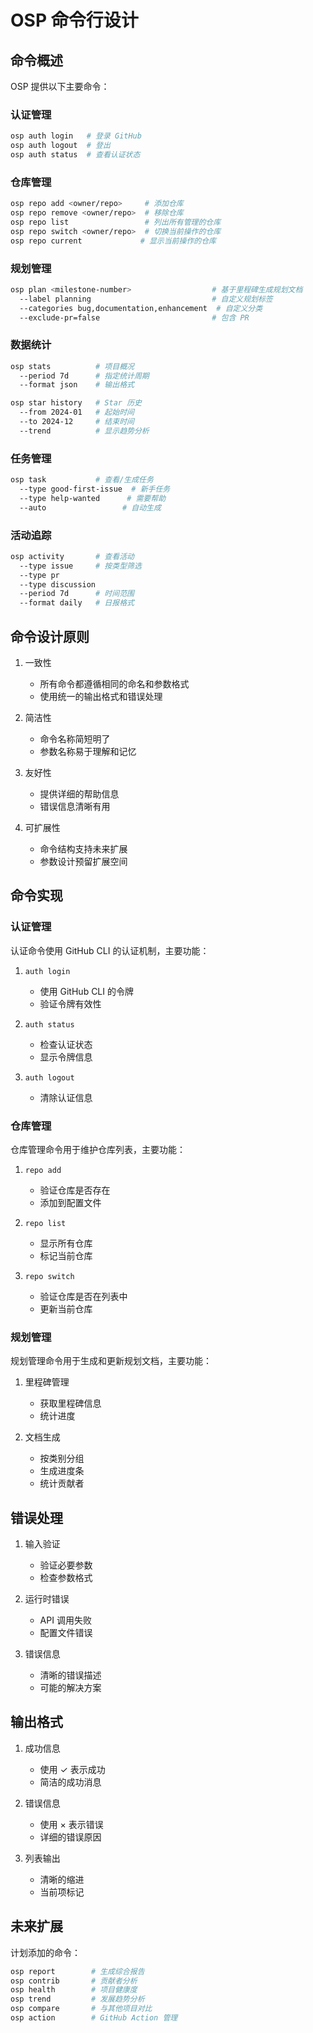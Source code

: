 # OSP 命令行设计

## 命令概述

OSP 提供以下主要命令：

### 认证管理
```bash
osp auth login   # 登录 GitHub
osp auth logout  # 登出
osp auth status  # 查看认证状态
```

### 仓库管理
```bash
osp repo add <owner/repo>     # 添加仓库
osp repo remove <owner/repo>  # 移除仓库
osp repo list                 # 列出所有管理的仓库
osp repo switch <owner/repo>  # 切换当前操作的仓库
osp repo current             # 显示当前操作的仓库
```

### 规划管理
```bash
osp plan <milestone-number>                  # 基于里程碑生成规划文档
  --label planning                           # 自定义规划标签
  --categories bug,documentation,enhancement  # 自定义分类
  --exclude-pr=false                         # 包含 PR
```

### 数据统计
```bash
osp stats          # 项目概况
  --period 7d      # 指定统计周期
  --format json    # 输出格式

osp star history   # Star 历史
  --from 2024-01   # 起始时间
  --to 2024-12     # 结束时间
  --trend          # 显示趋势分析
```

### 任务管理
```bash
osp task           # 查看/生成任务
  --type good-first-issue  # 新手任务
  --type help-wanted      # 需要帮助
  --auto                 # 自动生成
```

### 活动追踪
```bash
osp activity       # 查看活动
  --type issue     # 按类型筛选
  --type pr
  --type discussion
  --period 7d      # 时间范围
  --format daily   # 日报格式
```

## 命令设计原则

1. 一致性
   - 所有命令都遵循相同的命名和参数格式
   - 使用统一的输出格式和错误处理

2. 简洁性
   - 命令名称简短明了
   - 参数名称易于理解和记忆

3. 友好性
   - 提供详细的帮助信息
   - 错误信息清晰有用

4. 可扩展性
   - 命令结构支持未来扩展
   - 参数设计预留扩展空间

## 命令实现

### 认证管理

认证命令使用 GitHub CLI 的认证机制，主要功能：

1. `auth login`
   - 使用 GitHub CLI 的令牌
   - 验证令牌有效性

2. `auth status`
   - 检查认证状态
   - 显示令牌信息

3. `auth logout`
   - 清除认证信息

### 仓库管理

仓库管理命令用于维护仓库列表，主要功能：

1. `repo add`
   - 验证仓库是否存在
   - 添加到配置文件

2. `repo list`
   - 显示所有仓库
   - 标记当前仓库

3. `repo switch`
   - 验证仓库是否在列表中
   - 更新当前仓库

### 规划管理

规划管理命令用于生成和更新规划文档，主要功能：

1. 里程碑管理
   - 获取里程碑信息
   - 统计进度

2. 文档生成
   - 按类别分组
   - 生成进度条
   - 统计贡献者

## 错误处理

1. 输入验证
   - 验证必要参数
   - 检查参数格式

2. 运行时错误
   - API 调用失败
   - 配置文件错误

3. 错误信息
   - 清晰的错误描述
   - 可能的解决方案

## 输出格式

1. 成功信息
   - 使用 ✓ 表示成功
   - 简洁的成功消息

2. 错误信息
   - 使用 × 表示错误
   - 详细的错误原因

3. 列表输出
   - 清晰的缩进
   - 当前项标记

## 未来扩展

计划添加的命令：
```bash
osp report        # 生成综合报告
osp contrib       # 贡献者分析
osp health        # 项目健康度
osp trend         # 发展趋势分析
osp compare       # 与其他项目对比
osp action        # GitHub Action 管理
```

